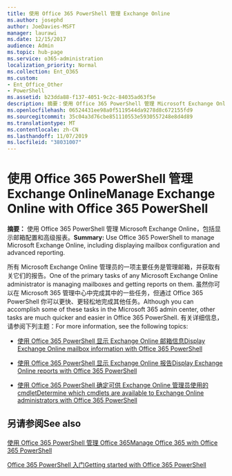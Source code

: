 ```yaml
---
title: 使用 Office 365 PowerShell 管理 Exchange Online
ms.author: josephd
author: JoeDavies-MSFT
manager: laurawi
ms.date: 12/15/2017
audience: Admin
ms.topic: hub-page
ms.service: o365-administration
localization_priority: Normal
ms.collection: Ent_O365
ms.custom:
- Ent_Office_Other
- PowerShell
ms.assetid: b23dda88-f137-4051-9c2c-84035ad63f5e
description: 摘要：使用 Office 365 PowerShell 管理 Microsoft Exchange Online，包括显示邮箱配置和显示高级报告。
ms.openlocfilehash: 06524431ee98a0f5119544da9278d8c672155fd9
ms.sourcegitcommit: 35c04a3d76cbe851110553e5930557248e8d4d89
ms.translationtype: MT
ms.contentlocale: zh-CN
ms.lasthandoff: 11/07/2019
ms.locfileid: "38031007"
---
```

# <a name="manage-exchange-online-with-office-365-powershell"></a><span data-ttu-id="92bfe-103">使用 Office 365 PowerShell 管理 Exchange Online</span><span class="sxs-lookup"><span data-stu-id="92bfe-103">Manage Exchange Online with Office 365 PowerShell</span></span>

 <span data-ttu-id="92bfe-104">**摘要：** 使用 Office 365 PowerShell 管理 Microsoft Exchange Online，包括显示邮箱配置和高级报表。</span><span class="sxs-lookup"><span data-stu-id="92bfe-104">**Summary:** Use Office 365 PowerShell to manage Microsoft Exchange Online, including displaying mailbox configuration and advanced reporting.</span></span>
  
<span data-ttu-id="92bfe-105">所有 Microsoft Exchange Online 管理员的一项主要任务是管理邮箱，并获取有关它们的报告。</span><span class="sxs-lookup"><span data-stu-id="92bfe-105">One of the primary tasks of any Microsoft Exchange Online administrator is managing mailboxes and getting reports on them.</span></span> <span data-ttu-id="92bfe-106">虽然你可以在 Microsoft 365 管理中心中完成其中的一些任务，但通过 Office 365 PowerShell 你可以更快、更轻松地完成其他任务。</span><span class="sxs-lookup"><span data-stu-id="92bfe-106">Although you can accomplish some of these tasks in the Microsoft 365 admin center, other tasks are much quicker and easier in Office 365 PowerShell.</span></span> <span data-ttu-id="92bfe-107">有关详细信息，请参阅下列主题：</span><span class="sxs-lookup"><span data-stu-id="92bfe-107">For more information, see the following topics:</span></span>
  
- [<span data-ttu-id="92bfe-108">使用 Office 365 PowerShell 显示 Exchange Online 邮箱信息</span><span class="sxs-lookup"><span data-stu-id="92bfe-108">Display Exchange Online mailbox information with Office 365 PowerShell</span></span>](https://technet.microsoft.com/library/mt771881%28v=exchg.160%29.aspx)
    
- [<span data-ttu-id="92bfe-109">使用 Office 365 PowerShell 显示 Exchange Online 报告</span><span class="sxs-lookup"><span data-stu-id="92bfe-109">Display Exchange Online reports with Office 365 PowerShell</span></span>](https://technet.microsoft.com/library/mt771882%28v=exchg.160%29.aspx)
    
- [<span data-ttu-id="92bfe-110">使用 Office 365 PowerShell 确定可供 Exchange Online 管理员使用的 cmdlet</span><span class="sxs-lookup"><span data-stu-id="92bfe-110">Determine which cmdlets are available to Exchange Online administrators with Office 365 PowerShell</span></span>](https://technet.microsoft.com/library/mt771883%28v=exchg.160%29.aspx)
    
## <a name="see-also"></a><span data-ttu-id="92bfe-111">另请参阅</span><span class="sxs-lookup"><span data-stu-id="92bfe-111">See also</span></span>

#### 

[<span data-ttu-id="92bfe-112">使用 Office 365 PowerShell 管理 Office 365</span><span class="sxs-lookup"><span data-stu-id="92bfe-112">Manage Office 365 with Office 365 PowerShell</span></span>](manage-office-365-with-office-365-powershell.md)
  
[<span data-ttu-id="92bfe-113">Office 365 PowerShell 入门</span><span class="sxs-lookup"><span data-stu-id="92bfe-113">Getting started with Office 365 PowerShell</span></span>](getting-started-with-office-365-powershell.md)

